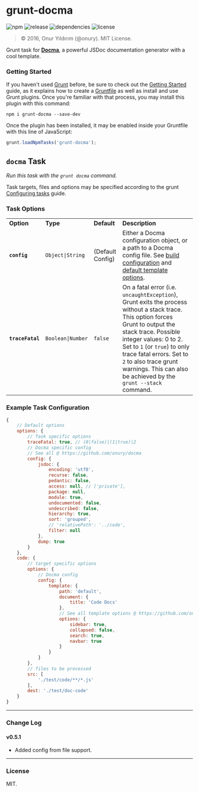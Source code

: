 # grunt-docma

![npm](https://img.shields.io/npm/v/grunt-docma.svg)
![release](https://img.shields.io/github/release/onury/grunt-docma.svg)
![dependencies](https://david-dm.org/onury/grunt-docma.svg)
![license](http://img.shields.io/npm/l/grunt-docma.svg)

> © 2016, Onur Yıldırım (@onury). MIT License.

Grunt task for **[Docma][docma]**, a powerful JSDoc documentation generator with a cool template.

### Getting Started

If you haven't used [Grunt](http://gruntjs.com/) before, be sure to check out the [Getting Started](http://gruntjs.com/getting-started) guide, as it explains how to create a [Gruntfile](http://gruntjs.com/sample-gruntfile) as well as install and use Grunt plugins. Once you're familiar with that process, you may install this plugin with this command:

```shell
npm i grunt-docma --save-dev
```

Once the plugin has been installed, it may be enabled inside your Gruntfile with this line of JavaScript:

```js
grunt.loadNpmTasks('grunt-docma');
```

## `docma` Task

_Run this task with the `grunt docma` command._  

Task targets, files and options may be specified according to the grunt [Configuring tasks](http://gruntjs.com/configuring-tasks) guide.

### Task Options

<table>
    <tr>
        <td><b>Option</b></td>
        <td><b>Type</b></td>
        <td><b>Default</b></td>
        <td><b>Description</b></td>
    </tr>
    <tr>
        <td><code><b>config</b></code></td>
        <td><code>Object|String</code></td>
        <td>(Default Config)</td>
        <td>
        Either a Docma configuration object, or a path to a Docma config file. See <a href="https://github.com/onury/docma#build-configuration">build configuration</a> and <a href="https://github.com/onury/docma/tree/master/templates/default#docma-default-template">default template options</a>.
        </td>
    </tr>
    <tr>
        <td><code><b>traceFatal</b></code></td>
        <td><code>Boolean|Number</code></td>
        <td><code>false</code></td>
        <td>
        On a fatal error (i.e. <code>uncaughtException</code>), Grunt exits the process without a stack trace. This option forces Grunt to output the stack trace. Possible integer values: 0 to 2. Set to <code>1</code> (or <code>true</code>) to only trace fatal errors. Set to <code>2</code> to also trace grunt warnings. This can also be achieved by the <code>grunt --stack</code> command.
        </td>
    </tr>
</table>


### Example Task Configuration
```js
{
    // Default options
    options: {
        // Task specific options
        traceFatal: true, // (0|false)|(1|true)|2
        // Docma specific config
        // See all @ https://github.com/onury/docma
        config: {
            jsdoc: {
                encoding: 'utf8',
                recurse: false,
                pedantic: false,
                access: null, // ['private'],
                package: null,
                module: true,
                undocumented: false,
                undescribed: false,
                hierarchy: true,
                sort: 'grouped',
                // 'relativePath': '../code',
                filter: null
            },
            dump: true
        }
    },
    code: {
        // target specific options
        options: {
            // Docma config
            config: {
                template: {
                    path: 'default',
                    document: {
                        title: 'Code Docs'
                    },
                    // See all template options @ https://github.com/onury/docma/tree/master/templates/default
                    options: {
                        sidebar: true,
                        collapsed: false,
                        search: true,
                        navbar: true
                    }
                }
            }
        },
        // files to be processed
        src: [
            './test/code/**/*.js'
        ],
        dest: './test/doc-code'
    }
}
```

---

### Change Log

#### v0.5.1
- Added config from file support.

---

### License

MIT.

[docma]:https://github.com/onury/docma
